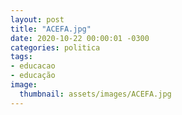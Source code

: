 ```yaml
---
layout: post
title: "ACEFA.jpg"
date: 2020-10-22 00:00:01 -0300
categories: politica
tags:
- educacao
- educação
image: 
  thumbnail: assets/images/ACEFA.jpg
---
```

